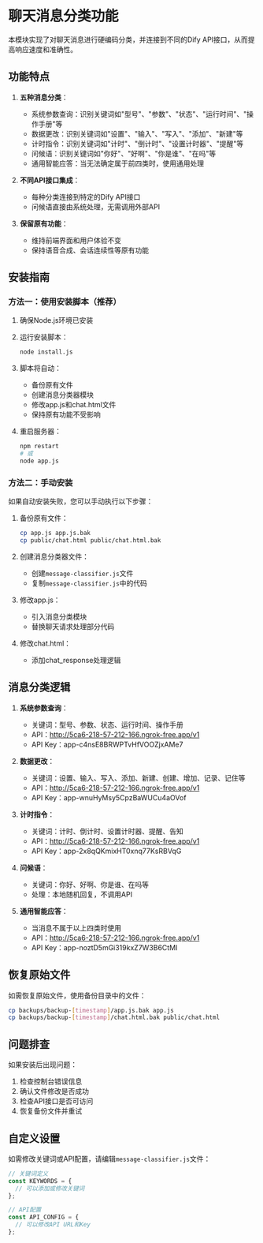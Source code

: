 # 聊天消息分类功能

本模块实现了对聊天消息进行硬编码分类，并连接到不同的Dify API接口，从而提高响应速度和准确性。

## 功能特点

1. **五种消息分类**：
   - 系统参数查询：识别关键词如"型号"、"参数"、"状态"、"运行时间"、"操作手册"等
   - 数据更改：识别关键词如"设置"、"输入"、"写入"、"添加"、"新建"等
   - 计时指令：识别关键词如"计时"、"倒计时"、"设置计时器"、"提醒"等
   - 问候语：识别关键词如"你好"、"好啊"、"你是谁"、"在吗"等
   - 通用智能应答：当无法确定属于前四类时，使用通用处理

2. **不同API接口集成**：
   - 每种分类连接到特定的Dify API接口
   - 问候语直接由系统处理，无需调用外部API

3. **保留原有功能**：
   - 维持前端界面和用户体验不变
   - 保持语音合成、会话连续性等原有功能

## 安装指南

### 方法一：使用安装脚本（推荐）

1. 确保Node.js环境已安装
2. 运行安装脚本：
   ```bash
   node install.js
   ```
3. 脚本将自动：
   - 备份原有文件
   - 创建消息分类器模块
   - 修改app.js和chat.html文件
   - 保持原有功能不受影响

4. 重启服务器：
   ```bash
   npm restart
   # 或
   node app.js
   ```

### 方法二：手动安装

如果自动安装失败，您可以手动执行以下步骤：

1. 备份原有文件：
   ```bash
   cp app.js app.js.bak
   cp public/chat.html public/chat.html.bak
   ```

2. 创建消息分类器文件：
   - 创建`message-classifier.js`文件
   - 复制`message-classifier.js`中的代码

3. 修改app.js：
   - 引入消息分类模块
   - 替换聊天请求处理部分代码

4. 修改chat.html：
   - 添加chat_response处理逻辑

## 消息分类逻辑

1. **系统参数查询**：
   - 关键词：型号、参数、状态、运行时间、操作手册
   - API：http://5ca6-218-57-212-166.ngrok-free.app/v1
   - API Key：app-c4nsE8BRWPTvHfVOOZjxAMe7

2. **数据更改**：
   - 关键词：设置、输入、写入、添加、新建、创建、增加、记录、记住等
   - API：http://5ca6-218-57-212-166.ngrok-free.app/v1
   - API Key：app-wnuHyMsy5CpzBaWUCu4aOVof

3. **计时指令**：
   - 关键词：计时、倒计时、设置计时器、提醒、告知
   - API：http://5ca6-218-57-212-166.ngrok-free.app/v1
   - API Key：app-2x8qQKmixHT0xnq77KsRBVqG

4. **问候语**：
   - 关键词：你好、好啊、你是谁、在吗等
   - 处理：本地随机回复，不调用API

5. **通用智能应答**：
   - 当消息不属于以上四类时使用
   - API：http://5ca6-218-57-212-166.ngrok-free.app/v1
   - API Key：app-noztD5mGi319kxZ7W3B6CtMI

## 恢复原始文件

如需恢复原始文件，使用备份目录中的文件：
```bash
cp backups/backup-[timestamp]/app.js.bak app.js
cp backups/backup-[timestamp]/chat.html.bak public/chat.html
```

## 问题排查

如果安装后出现问题：

1. 检查控制台错误信息
2. 确认文件修改是否成功
3. 检查API接口是否可访问
4. 恢复备份文件并重试

## 自定义设置

如需修改关键词或API配置，请编辑`message-classifier.js`文件：

```javascript
// 关键词定义
const KEYWORDS = {
  // 可以添加或修改关键词
};

// API配置
const API_CONFIG = {
  // 可以修改API URL和Key
};
``` 